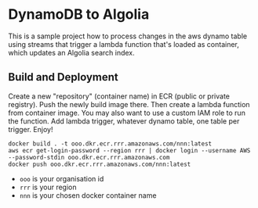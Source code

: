 # DynamoDB to Algolia

This is a sample project how to process changes in the aws dynamo table using streams that trigger a lambda function that's loaded as container, which updates an Algolia search index.

## Build and Deployment

Create a new "repository" (container name) in ECR (public or private registry). Push the newly build image there. Then create a lambda function from container image. You may also want to use a custom IAM role to run the function. Add lambda trigger, whatever dynamo table, one table per trigger. Enjoy!

```
docker build . -t ooo.dkr.ecr.rrr.amazonaws.com/nnn:latest
aws ecr get-login-password --region rrr | docker login --username AWS --password-stdin ooo.dkr.ecr.rrr.amazonaws.com
docker push ooo.dkr.ecr.rrr.amazonaws.com/nnn:latest
```

* `ooo` is your organisation id
* `rrr` is your region
* `nnn` is your chosen docker container name
